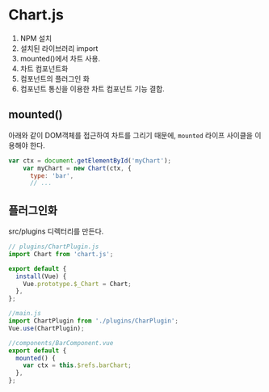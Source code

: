 # Chart.js

1. NPM 설치
2. 설치된 라이브러리 import
3. mounted()에서 차트 사용.
4. 차트 컴포넌트화
5. 컴포넌트의 플러그인 화
6. 컴포넌트 통신을 이용한 차트 컴포넌트 기능 결합.

## mounted()

아래와 같이 DOM객체를 접근하여 차트를 그리기 때문에, `mounted` 라이프 사이클을 이용해야 한다.

```js
var ctx = document.getElementById('myChart');
    var myChart = new Chart(ctx, {
      type: 'bar',
      // ...
```

## 플러그인화

src/plugins 디렉터리를 만든다.

```js
// plugins/ChartPlugin.js
import Chart from 'chart.js';

export default {
  install(Vue) {
    Vue.prototype.$_Chart = Chart;
  },
};
```

```js
//main.js
import ChartPlugin from './plugins/CharPlugin';
Vue.use(ChartPlugin);
```

```js
//components/BarComponent.vue
export default {
  mounted() {
    var ctx = this.$refs.barChart;
  },
};
```
